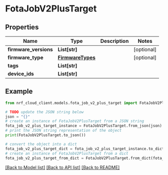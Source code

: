 # FotaJobV2PlusTarget


## Properties

Name | Type | Description | Notes
------------ | ------------- | ------------- | -------------
**firmware_versions** | **List[str]** |  | [optional] 
**firmware_type** | [**FirmwareTypes**](FirmwareTypes.md) |  | [optional] 
**tags** | **List[str]** |  | 
**device_ids** | **List[str]** |  | 

## Example

```python
from nrf_cloud_client.models.fota_job_v2_plus_target import FotaJobV2PlusTarget

# TODO update the JSON string below
json = "{}"
# create an instance of FotaJobV2PlusTarget from a JSON string
fota_job_v2_plus_target_instance = FotaJobV2PlusTarget.from_json(json)
# print the JSON string representation of the object
print(FotaJobV2PlusTarget.to_json())

# convert the object into a dict
fota_job_v2_plus_target_dict = fota_job_v2_plus_target_instance.to_dict()
# create an instance of FotaJobV2PlusTarget from a dict
fota_job_v2_plus_target_from_dict = FotaJobV2PlusTarget.from_dict(fota_job_v2_plus_target_dict)
```
[[Back to Model list]](../README.md#documentation-for-models) [[Back to API list]](../README.md#documentation-for-api-endpoints) [[Back to README]](../README.md)


